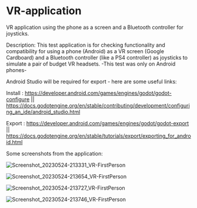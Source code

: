 # VR-application
VR application using the phone as a screen and a Bluetooth controller for joysticks.


Description:
This test application is for checking functionality and compatibility for using a phone (Android) as a VR screen (Google Cardboard) and a Bluetooth controller (like a PS4 controller) as joysticks to simulate a pair of budget VR headsets.
-This test was only on Android phones-

Android Studio will be required for export - here are some useful links:

Install : https://developer.android.com/games/engines/godot/godot-configure || https://docs.godotengine.org/en/stable/contributing/development/configuring_an_ide/android_studio.html

Export : https://developer.android.com/games/engines/godot/godot-export || https://docs.godotengine.org/en/stable/tutorials/export/exporting_for_android.html

Some screenshots from the application:


![Screenshot_20230524-213331_VR-FirstPerson](https://github.com/ClaudiuD09/VR-application/assets/111081576/5f5f5746-5b5d-4028-a8da-9cae1804c0ad)

![Screenshot_20230524-213654_VR-FirstPerson](https://github.com/ClaudiuD09/VR-application/assets/111081576/71ecd17f-33f6-4e3d-8378-909f7034a5b0)

![Screenshot_20230524-213727_VR-FirstPerson](https://github.com/ClaudiuD09/VR-application/assets/111081576/8d8f3379-b7af-42b1-a6f0-0fdc4f0903a4)

![Screenshot_20230524-213746_VR-FirstPerson](https://github.com/ClaudiuD09/VR-application/assets/111081576/7cdefb52-a929-47fc-9059-c2d9333f7036)
